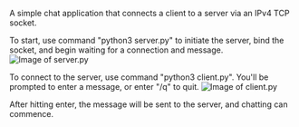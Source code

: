 A simple chat application that connects a client to a server via an IPv4 TCP socket.

To start, use command "python3 server.py" to initiate the server, bind the socket, and begin waiting for a connection and message.
![Image of server.py](https://imgur.com/1yVulC3)

To connect to the server, use command "python3 client.py". You'll be prompted to enter a message, or enter "/q" to quit. 
![Image of client.py](https://imgur.com/BNuU7tC)

After hitting enter, the message will be sent to the server, and chatting can commence.